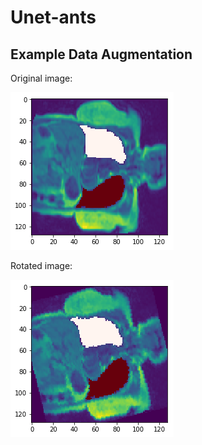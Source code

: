 # Unet-ants


## Example Data Augmentation

Original image:

![png](example-original.png)

Rotated image:

![png](example-rotate.png)